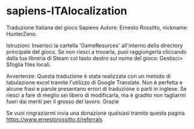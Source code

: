 # sapiens-ITAlocalization
Traduzione Italiana del gioco Sapiens
Autore: Ernesto Rossitto, nickname: HunterZeno. 

Istruzioni:
Inserisci la cartella 'GameResurces' all'interno della directory principale del gioco.
Se non riesci a trovarla, puoi raggiungerla cliccando dalla tua libreria di Steam col tasto destro sul nome del gioco:
Gestisci> Sfoglia files locali.

Avvertenze:
Questa traduzione è stata realizzata con un metodo di tabulazione excel tramite l'utilizzo di Google Translate.
Non è perfetta e alcune frasi e parole presentano errori di traduzione o parti in inglese.
Se riesci a fare di meglio sei libero di modificarla, ma è gradito non tagliarmi fuori dai meriti per il grosso del lavoro.
Grazie

Se vuoi ringraziarmi invia una donazione qualsiasi tramite questa pagina https://www.ernestorossitto.it/referrals
